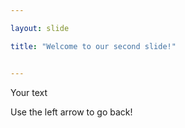 ```yaml
---

layout: slide

title: "Welcome to our second slide!"


---
```


Your text

Use the left arrow to go back!
